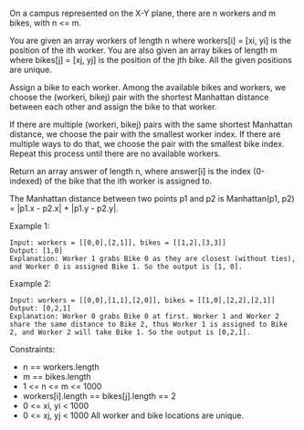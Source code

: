On a campus represented on the X-Y plane, there are n workers and m bikes, with n <= m.

You are given an array workers of length n where workers[i] = [xi, yi] is the position of the ith worker. You are also given an array bikes of length m where bikes[j] = [xj, yj] is the position of the jth bike. All the given positions are unique.

Assign a bike to each worker. Among the available bikes and workers, we choose the (workeri, bikej) pair with the shortest Manhattan distance between each other and assign the bike to that worker.

If there are multiple (workeri, bikej) pairs with the same shortest Manhattan distance, we choose the pair with the smallest worker index. If there are multiple ways to do that, we choose the pair with the smallest bike index. Repeat this process until there are no available workers.

Return an array answer of length n, where answer[i] is the index (0-indexed) of the bike that the ith worker is assigned to.

The Manhattan distance between two points p1 and p2 is Manhattan(p1, p2) = |p1.x - p2.x| + |p1.y - p2.y|.

 

Example 1:
```
Input: workers = [[0,0],[2,1]], bikes = [[1,2],[3,3]]
Output: [1,0]
Explanation: Worker 1 grabs Bike 0 as they are closest (without ties), and Worker 0 is assigned Bike 1. So the output is [1, 0].
```

Example 2:
```
Input: workers = [[0,0],[1,1],[2,0]], bikes = [[1,0],[2,2],[2,1]]
Output: [0,2,1]
Explanation: Worker 0 grabs Bike 0 at first. Worker 1 and Worker 2 share the same distance to Bike 2, thus Worker 1 is assigned to Bike 2, and Worker 2 will take Bike 1. So the output is [0,2,1].
```

Constraints:

- n == workers.length
- m == bikes.length
- 1 <= n <= m <= 1000
- workers[i].length == bikes[j].length == 2
- 0 <= xi, yi < 1000
- 0 <= xj, yj < 1000
All worker and bike locations are unique.